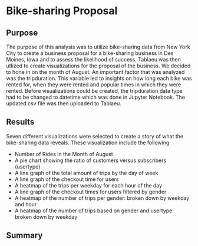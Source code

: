 # Bike-sharing Proposal

## Purpose
  The purpose of this analysis was to utilize bike-sharing data from New York City to create a business proposal for a bike-sharing business in Des Moines, Iowa and to assess the likelihood of success. Tablaeu was then utlized to create visualizations for the proposal of the business. We decided to hone in on the month of August. An important factor that was analyzed was the tripduration. This variable led to insights on how long each bike was rented for, when they were rented and popular times in which they were rented. Before visualizations could be created, the tripduration data type had to be changed to datetime which was done in Jupyter Notebook. The updated csv file was then uploaded to Tablaeu. 
  
 ## Results 
 Seven different visualizations were selected to create a story of what the bike-sharing data reveals. These visualization include the following: 
 - Number of Rides in the Month of August 
 - A pie chart showing the ratio of customers versus subscribers (usertype)
 - A line graph of the total amount of trips by the day of week
 - A line graph of the checkout time for users 
 - A heatmap of the trips per weekday for each hour of the day
 - A line graph of the checkout times for users filtered by gender
 - A heatmap of the number of trips per gender: broken down by weekday and hour
 - A heatmap of the number of trips based on gender and usertype: broken down by weekday 
 
 ## Summary 
  
 
